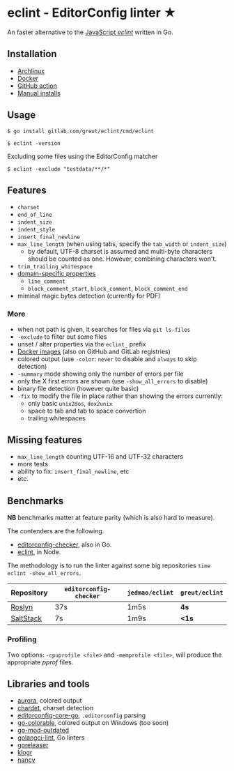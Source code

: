 # eclint - EditorConfig linter ★

An faster alternative to the [JavaScript _eclint_](https://github.com/jedmao/eclint) written in Go.

## Installation

- [Archlinux](https://aur.archlinux.org/packages/eclint/)
- [Docker](https://hub.docker.com/r/greut/eclint)
- [GitHub action](https://github.com/greut/eclint-action/)
- [Manual installs](https://gitlab.com/greut/eclint/-/releases)

## Usage

```
$ go install gitlab.com/greut/eclint/cmd/eclint

$ eclint -version
```

Excluding some files using the EditorConfig matcher

```
$ eclint -exclude "testdata/**/*"
```

## Features

- `charset`
- `end_of_line`
- `indent_size`
- `indent_style`
- `insert_final_newline`
- `max_line_length` (when using tabs, specify the `tab_width` or `indent_size`)
    - by default, UTF-8 charset is assumed and multi-byte characters should be
    counted as one. However, combining characters won't.
- `trim_trailing_whitespace`
- [domain-specific properties][dsl]
    - `line_comment`
    - `block_comment_start`, `block_comment`, `block_comment_end`
- miminal magic bytes detection (currently for PDF)

### More

- when not path is given, it searches for files via `git ls-files`
- `-exclude` to filter out some files
- unset / alter properties via the `eclint_` prefix
- [Docker images](https://hub.docker.com/r/greut/eclint) (also on GitHub and GitLab registries)
- colored output (use `-color`: `never` to disable and `always` to skip detection)
- `-summary` mode showing only the number of errors per file
- only the X first errors are shown (use `-show_all_errors` to disable)
- binary file detection (however quite basic)
- `-fix` to modify the file in place rather than showing the errors currently:
    - only basic `unix2dos`, `dox2unix`
    - space to tab and tab to space convertion
    - trailing whitespaces

## Missing features

- `max_line_length` counting UTF-16 and UTF-32 characters
- more tests
- ability to fix: `insert_final_newline`, etc
- etc.

## Benchmarks

**NB** benchmarks matter at feature parity (which is also hard to measure).

The contenders are the following.

- [editorconfig-checker](https://github.com/editorconfig-checker/editorconfig-checker), also in Go.
- [eclint](https://github.com/jedmao/eclint), in Node.

The methodology is to run the linter against some big repositories `time eclint -show_all_errors`.

| Repository    | `editorconfig-checker` | `jedmao/eclint` | `greut/eclint` |
|---------------|------------------------|-----------------|----------------|
| [Roslyn][]    | 37s                    | 1m5s            | **4s**         |
| [SaltStack][] | 7s                     | 1m9s            | **<1s**        |

[Roslyn]: https://github.com/dotnet/roslyn
[SaltStack]: https://github.com/saltstack/salt

### Profiling

Two options: `-cpuprofile <file>` and `-memprofile <file>`, will produce the appropriate _pprof_ files.

## Libraries and tools

- [aurora](https://github.com/logrusorgru/aurora), colored output
- [chardet](https://github.com/gogs/chardet), charset detection
- [editorconfig-core-go](https://github.com/editorconfig/editorconfig-core-go), `.editorconfig` parsing
- [go-colorable](https://github.com/mattn/go-colorable), colored output on Windows (too soon)
- [go-mod-outdated](https://github.com/psampaz/go-mod-outdated)
- [golangci-lint](https://github.com/golangci/golangci-lint), Go linters
- [goreleaser](https://goreleaser.com/)
- [klogr](https://github.com/kubernetes/klog/tree/master/klogr)
- [nancy](https://github.com/sonatype-nexus-community/nancy)

[dsl]: https://github.com/editorconfig/editorconfig/wiki/EditorConfig-Properties#ideas-for-domain-specific-properties
